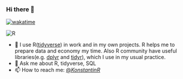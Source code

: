 ### Hi there 👋

[![wakatime](https://wakatime.com/badge/user/3ce12d46-5e34-466d-8eed-a7b1e0e22f63.svg)](https://wakatime.com/@3ce12d46-5e34-466d-8eed-a7b1e0e22f63)

![R](https://img.shields.io/badge/r-%23276DC3.svg?style=for-the-badge&logo=r&logoColor=white)

- 📄 I use R([tidyverse](https://www.tidyverse.org/)) in work and in my own projects. R helps me to prepare data and economy my time. Also R community have useful libraries(e.g. [dplyr](https://dplyr.tidyverse.org/) and [tidyr](https://tidyr.tidyverse.org/)), which I use in my usual practice.
- 💬 Ask me about R, tidyverse, SQL
- 📫 How to reach me: [@_KonstantinR_](https://twitter.com/_KonstantinR_)  
